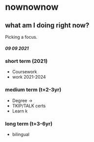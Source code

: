 # nownownow
 
## what am I doing right now?
 
Picking a focus. 

##### 09 09 2021
 
### short term (2021)
 
- Coursework
- work 2021-2024
    
### medium term (t+2-3yr)
 
- Degree ->
- TKIP/TALK certs
- Learn k
 
### long term (t+3-6yr)
 
- bilingual